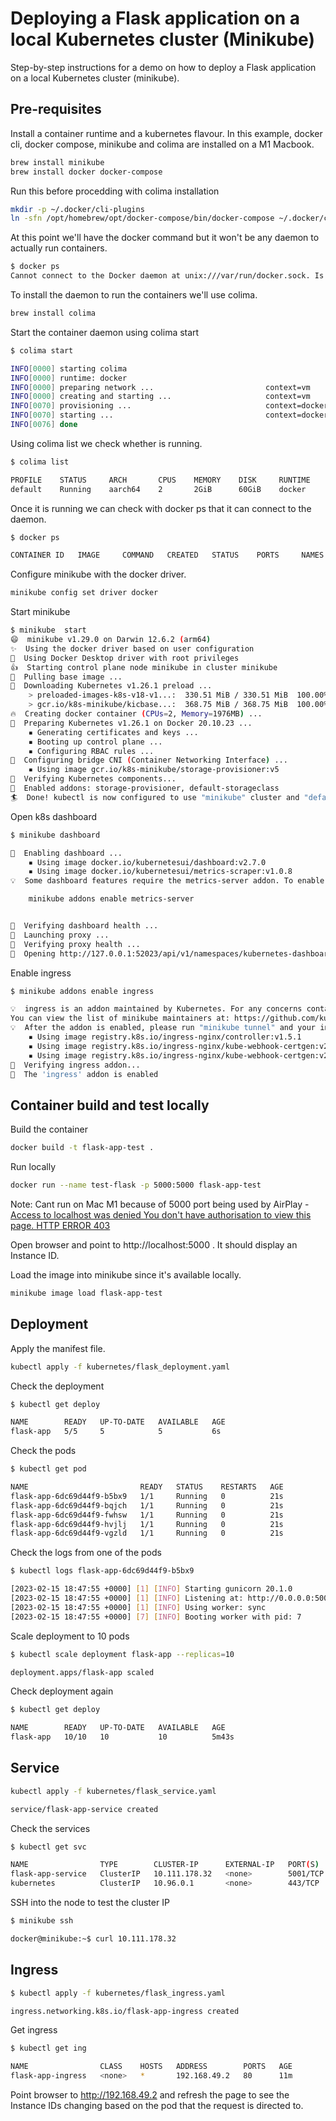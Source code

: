 
# Deploying a Flask application on a local Kubernetes cluster (Minikube)

Step-by-step instructions for a demo on how to deploy a Flask application on a local Kubernetes cluster (minikube).

## Pre-requisites

Install a container runtime and a kubernetes flavour. In this example, docker cli, docker compose, minikube and colima are installed on a M1 Macbook.

```bash
brew install minikube
brew install docker docker-compose
```

Run this before procedding with colima installation
```bash
mkdir -p ~/.docker/cli-plugins
ln -sfn /opt/homebrew/opt/docker-compose/bin/docker-compose ~/.docker/cli-plugins/docker-compose
```
At this point we'll have the docker command but it won't be any daemon to actually run containers.
```bash
$ docker ps
Cannot connect to the Docker daemon at unix:///var/run/docker.sock. Is the docker daemon running?
```

To install the daemon to run the containers we'll use colima.
```bash
brew install colima
```

Start the container daemon using colima start
```bash
$ colima start

INFO[0000] starting colima
INFO[0000] runtime: docker
INFO[0000] preparing network ...                         context=vm
INFO[0000] creating and starting ...                     context=vm
INFO[0070] provisioning ...                              context=docker
INFO[0070] starting ...                                  context=docker
INFO[0076] done
```

Using colima list we check whether is running.
```bash
$ colima list

PROFILE    STATUS     ARCH       CPUS    MEMORY    DISK     RUNTIME    ADDRESS
default    Running    aarch64    2       2GiB      60GiB    docker
```
Once it is running we can check with docker ps that it can connect to the daemon.
```bash
$ docker ps

CONTAINER ID   IMAGE     COMMAND   CREATED   STATUS    PORTS     NAMES
```

Configure minikube with the docker driver.
```bash
minikube config set driver docker
```

Start minikube
```bash
$ minikube  start
😄  minikube v1.29.0 on Darwin 12.6.2 (arm64)
✨  Using the docker driver based on user configuration
📌  Using Docker Desktop driver with root privileges
👍  Starting control plane node minikube in cluster minikube
🚜  Pulling base image ...
💾  Downloading Kubernetes v1.26.1 preload ...
    > preloaded-images-k8s-v18-v1...:  330.51 MiB / 330.51 MiB  100.00% 5.09 Mi
    > gcr.io/k8s-minikube/kicbase...:  368.75 MiB / 368.75 MiB  100.00% 3.07 Mi
🔥  Creating docker container (CPUs=2, Memory=1976MB) ...
🐳  Preparing Kubernetes v1.26.1 on Docker 20.10.23 ...
    ▪ Generating certificates and keys ...
    ▪ Booting up control plane ...
    ▪ Configuring RBAC rules ...
🔗  Configuring bridge CNI (Container Networking Interface) ...
    ▪ Using image gcr.io/k8s-minikube/storage-provisioner:v5
🔎  Verifying Kubernetes components...
🌟  Enabled addons: storage-provisioner, default-storageclass
🏄  Done! kubectl is now configured to use "minikube" cluster and "default" namespace by default

```

Open k8s dashboard
```bash
$ minikube dashboard

🔌  Enabling dashboard ...
    ▪ Using image docker.io/kubernetesui/dashboard:v2.7.0
    ▪ Using image docker.io/kubernetesui/metrics-scraper:v1.0.8
💡  Some dashboard features require the metrics-server addon. To enable all features please run:

	minikube addons enable metrics-server


🤔  Verifying dashboard health ...
🚀  Launching proxy ...
🤔  Verifying proxy health ...
🎉  Opening http://127.0.0.1:52023/api/v1/namespaces/kubernetes-dashboard/services/http:kubernetes-dashboard:/proxy/ in your default browser...
```

Enable ingress
```bash
$ minikube addons enable ingress

💡  ingress is an addon maintained by Kubernetes. For any concerns contact minikube on GitHub.
You can view the list of minikube maintainers at: https://github.com/kubernetes/minikube/blob/master/OWNERS
💡  After the addon is enabled, please run "minikube tunnel" and your ingress resources would be available at "127.0.0.1"
    ▪ Using image registry.k8s.io/ingress-nginx/controller:v1.5.1
    ▪ Using image registry.k8s.io/ingress-nginx/kube-webhook-certgen:v20220916-gd32f8c343
    ▪ Using image registry.k8s.io/ingress-nginx/kube-webhook-certgen:v20220916-gd32f8c343
🔎  Verifying ingress addon...
🌟  The 'ingress' addon is enabled
```

## Container build and test locally

Build the container
```bash
docker build -t flask-app-test .
```

Run locally
```bash
docker run --name test-flask -p 5000:5000 flask-app-test
```
Note: Cant run on Mac M1 because of 5000 port being used by AirPlay - [Access to localhost was denied You don't have authorisation to view this page. HTTP ERROR 403](https://stackoverflow.com/questions/70913242/access-to-localhost-was-denied-you-dont-have-authorisation-to-view-this-page-h)

Open browser and point to http://localhost:5000 . It should display an Instance ID.

Load the image into minikube since it's available locally.

```bash
minikube image load flask-app-test
```

## Deployment

Apply the manifest file.

```bash
kubectl apply -f kubernetes/flask_deployment.yaml
```
Check the deployment

```bash
$ kubectl get deploy

NAME        READY   UP-TO-DATE   AVAILABLE   AGE
flask-app   5/5     5            5           6s
```
Check the pods
```bash
$ kubectl get pod

NAME                         READY   STATUS    RESTARTS   AGE
flask-app-6dc69d44f9-b5bx9   1/1     Running   0          21s
flask-app-6dc69d44f9-bqjch   1/1     Running   0          21s
flask-app-6dc69d44f9-fwhsw   1/1     Running   0          21s
flask-app-6dc69d44f9-hvjlj   1/1     Running   0          21s
flask-app-6dc69d44f9-vgzld   1/1     Running   0          21s
```
Check the logs from one of the pods
```bash
$ kubectl logs flask-app-6dc69d44f9-b5bx9

[2023-02-15 18:47:55 +0000] [1] [INFO] Starting gunicorn 20.1.0
[2023-02-15 18:47:55 +0000] [1] [INFO] Listening at: http://0.0.0.0:5001 (1)
[2023-02-15 18:47:55 +0000] [1] [INFO] Using worker: sync
[2023-02-15 18:47:55 +0000] [7] [INFO] Booting worker with pid: 7
```
Scale deployment to 10 pods
```bash
$ kubectl scale deployment flask-app --replicas=10

deployment.apps/flask-app scaled
```
Check deployment again
```bash
$ kubectl get deploy

NAME        READY   UP-TO-DATE   AVAILABLE   AGE
flask-app   10/10   10           10          5m43s
```

## Service

```bash
kubectl apply -f kubernetes/flask_service.yaml

service/flask-app-service created
```

Check the services
```bash
$ kubectl get svc

NAME                TYPE        CLUSTER-IP      EXTERNAL-IP   PORT(S)    AGE
flask-app-service   ClusterIP   10.111.178.32   <none>        5001/TCP   42s
kubernetes          ClusterIP   10.96.0.1       <none>        443/TCP    35m
```
SSH into the node to test the cluster IP
```bash
$ minikube ssh

docker@minikube:~$ curl 10.111.178.32
```

## Ingress
```bash
$ kubectl apply -f kubernetes/flask_ingress.yaml

ingress.networking.k8s.io/flask-app-ingress created
```

Get ingress
```bash
$ kubectl get ing

NAME                CLASS    HOSTS   ADDRESS        PORTS   AGE
flask-app-ingress   <none>   *       192.168.49.2   80      11m
```

Point browser to http://192.168.49.2 and refresh the page to see the Instance IDs changing based on the pod that the request is directed to.
